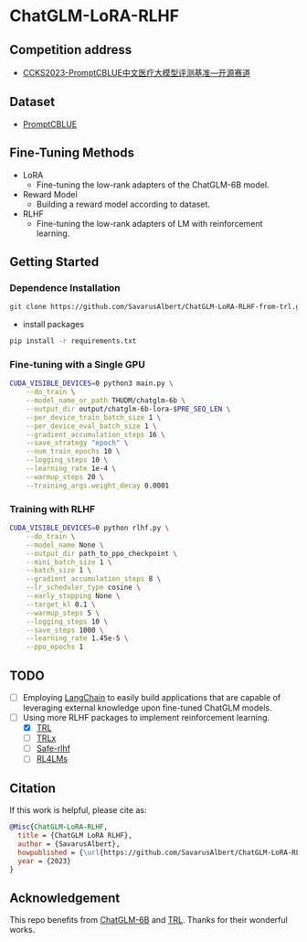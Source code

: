 # ChatGLM-LoRA-RLHF

## Competition address
- [CCKS2023-PromptCBLUE中文医疗大模型评测基准—开源赛道](https://tianchi.aliyun.com/competition/entrance/532084/introduction?spm=a2c22.12281949.0.0.4c885d9b4WyXT4)

## Dataset
- [PromptCBLUE](https://github.com/michael-wzhu/PromptCBLUE.git)

## Fine-Tuning Methods
- LoRA
  - Fine-tuning the low-rank adapters of the ChatGLM-6B model.
- Reward Model
  - Building a reward model according to dataset.
- RLHF
  - Fine-tuning the low-rank adapters of LM with reinforcement learning.

## Getting Started

### Dependence Installation
```bash
git clone https://github.com/SavarusAlbert/ChatGLM-LoRA-RLHF-from-trl.git
```
- install packages
```bash
pip install -r requirements.txt
```

### Fine-tuning with a Single GPU
```bash
CUDA_VISIBLE_DEVICES=0 python3 main.py \
    --do_train \
    --model_name_or_path THUDM/chatglm-6b \
    --output_dir output/chatglm-6b-lora-$PRE_SEQ_LEN \
    --per_device_train_batch_size 1 \
    --per_device_eval_batch_size 1 \
    --gradient_accumulation_steps 16 \
    --save_strategy "epoch" \
    --num_train_epochs 10 \
    --logging_steps 10 \
    --learning_rate 1e-4 \
    --warmup_steps 20 \
    --training_args.weight_decay 0.0001
```

### Training with RLHF

```bash
CUDA_VISIBLE_DEVICES=0 python rlhf.py \
    --do_train \
    --model_name None \
    --output_dir path_to_ppo_checkpoint \
    --mini_batch_size 1 \
    --batch_size 1 \
    --gradient_accumulation_steps 8 \
    --lr_scheduler_type cosine \
    --early_stopping None \
    --target_kl 0.1 \
    --warmup_steps 5 \
    --logging_steps 10 \
    --save_steps 1000 \
    --learning_rate 1.45e-5 \
    --ppo_epochs 1
```

## TODO
- [ ] Employing [LangChain](https://github.com/hwchase17/langchain) to easily build applications that are capable of leveraging external knowledge upon fine-tuned ChatGLM models.
- [ ] Using more RLHF packages to implement reinforcement learning.
  - [x] [TRL](https://github.com/lvwerra/trl.git)
  - [ ] [TRLx](https://github.com/CarperAI/trlx.git)
  - [ ] [Safe-rlhf](https://github.com/PKU-Alignment/safe-rlhf.git)
  - [ ] [RL4LMs](https://github.com/allenai/RL4LMs.git)

## Citation

If this work is helpful, please cite as:

```bibtex
@Misc{ChatGLM-LoRA-RLHF,
  title = {ChatGLM LoRA RLHF},
  author = {SavarusAlbert},
  howpublished = {\url{https://github.com/SavarusAlbert/ChatGLM-LoRA-RLHF-from-trl}},
  year = {2023}
}
```

## Acknowledgement

This repo benefits from [ChatGLM-6B](https://github.com/THUDM/ChatGLM-6B) and [TRL](https://github.com/lvwerra/trl.git). Thanks for their wonderful works.